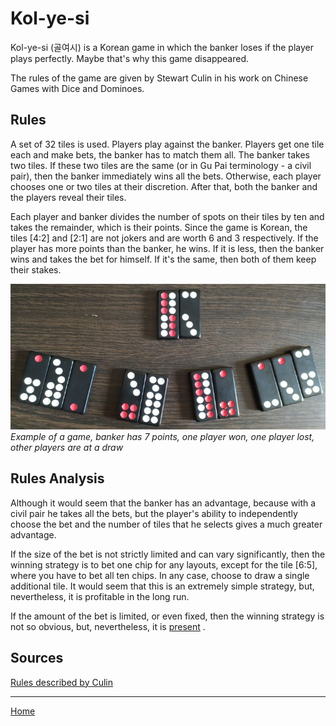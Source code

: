 # Kol-ye-si

Kol-ye-si (골여시) is a Korean game in which the banker loses if the player plays perfectly. Maybe that's why this game disappeared. 

The rules of the game are given by Stewart Culin in his work on Chinese Games with Dice and Dominoes. 

## Rules 

A set of 32 tiles is used. Players play against the banker. Players get one tile each and make bets, the banker has to match them all. The banker takes two tiles. If these two tiles are the same (or in Gu Pai terminology - a civil pair), then the banker immediately wins all the bets. Otherwise, each player chooses one or two tiles at their discretion. After that, both the banker and the players reveal their tiles. 

Each player and banker divides the number of spots on their tiles by ten and takes the remainder, which is their points. Since the game is Korean, the tiles [4:2] and [2:1] are not jokers and are worth 6 and 3 respectively. If the player has more points than the banker, he wins. If it is less, then the banker wins and takes the bet for himself. If it's the same, then both of them keep their stakes. 

![](/docs/assets/images/gupai/kol-ye-si.jpg)  
_Example of a game, banker has 7 points, one player won, one player lost, other players are at a draw_

## Rules Analysis 

Although it would seem that the banker has an advantage, because with a civil pair he takes all the bets, but the player's ability to independently choose the bet and the number of tiles that he selects gives a much greater advantage. 

If the size of the bet is not strictly limited and can vary significantly, then the winning strategy is to bet one chip for any layouts, except for the tile [6:5], where you have to bet all ten chips. In any case, choose to draw a single additional tile. It would seem that this is an extremely simple strategy, but, nevertheless, it is profitable in the long run. 

If the amount of the bet is limited, or even fixed, then the winning strategy is not so obvious, but, nevertheless, it is [present](https://github.com/navpil/gupai/blob/master/src/main/java/io/github/navpil/gupai/mod10/kolyesi/ComputerKolYeSiWeightedPlayer.java) . 

## Sources 

[Rules described by Culin](https://healthy.uwaterloo.ca/museum/Archives/Culin/Dice1893/kolyesi.html) 

---  

[Home](/gupai/index.html)
